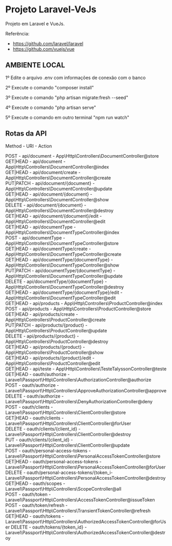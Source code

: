 
# Projeto Laravel-VeJs

Projeto em Laravel e VueJs.

Referência: 
- https://github.com/laravel/laravel
- https://github.com/vuejs/vue

## AMBIENTE LOCAL

1º Edite o arquivo .env com informações de conexão com o banco

2º Execute o comando "composer install"

3º Execute o comando "php artisan migrate:fresh --seed"

4º Execute o comando "php artisan serve"

5º Execute o comando em outro terminal "npm run watch"

## Rotas da API

Method    - URI                                  - Action 

POST      - api/document                         - App\Http\Controllers\DocumentController@store                            
GET|HEAD  - api/document                         - App\Http\Controllers\DocumentController@index                            
GET|HEAD  - api/document/create                  - App\Http\Controllers\DocumentController@create                           
PUT|PATCH - api/document/{document}              - App\Http\Controllers\DocumentController@update                           
GET|HEAD  - api/document/{document}              - App\Http\Controllers\DocumentController@show                             
DELETE    - api/document/{document}              - App\Http\Controllers\DocumentController@destroy                          
GET|HEAD  - api/document/{document}/edit         - App\Http\Controllers\DocumentController@edit                             
GET|HEAD  - api/documentType                     - App\Http\Controllers\DocumentTypeController@index                        
POST      - api/documentType                     - App\Http\Controllers\DocumentTypeController@store                        
GET|HEAD  - api/documentType/create              - App\Http\Controllers\DocumentTypeController@create                       
GET|HEAD  - api/documentType/{documentType}      - App\Http\Controllers\DocumentTypeController@show                         
PUT|PATCH - api/documentType/{documentType}      - App\Http\Controllers\DocumentTypeController@update                       
DELETE    - api/documentType/{documentType}      - App\Http\Controllers\DocumentTypeController@destroy                      
GET|HEAD  - api/documentType/{documentType}/edit - App\Http\Controllers\DocumentTypeController@edit                         
GET|HEAD  - api/products                         - App\Http\Controllers\ProductController@index                             
POST      - api/products                         - App\Http\Controllers\ProductController@store                             
GET|HEAD  - api/products/create                  - App\Http\Controllers\ProductController@create                            
PUT|PATCH - api/products/{product}               - App\Http\Controllers\ProductController@update                            
DELETE    - api/products/{product}               - App\Http\Controllers\ProductController@destroy                           
GET|HEAD  - api/products/{product}               - App\Http\Controllers\ProductController@show                              
GET|HEAD  - api/products/{product}/edit          - App\Http\Controllers\ProductController@edit                              
GET|HEAD  - api/teste                            - App\Http\Controllers\TesteTalyssonController@teste                       
GET|HEAD  - oauth/authorize                      - Laravel\Passport\Http\Controllers\AuthorizationController@authorize      
POST      - oauth/authorize                      - Laravel\Passport\Http\Controllers\ApproveAuthorizationController@approve 
DELETE    - oauth/authorize                      - Laravel\Passport\Http\Controllers\DenyAuthorizationController@deny       
POST      - oauth/clients                        - Laravel\Passport\Http\Controllers\ClientController@store                 
GET|HEAD  - oauth/clients                        - Laravel\Passport\Http\Controllers\ClientController@forUser               
DELETE    - oauth/clients/{client_id}            - Laravel\Passport\Http\Controllers\ClientController@destroy               
PUT       - oauth/clients/{client_id}            - Laravel\Passport\Http\Controllers\ClientController@update                
POST      - oauth/personal-access-tokens         - Laravel\Passport\Http\Controllers\PersonalAccessTokenController@store    
GET|HEAD  - oauth/personal-access-tokens         - Laravel\Passport\Http\Controllers\PersonalAccessTokenController@forUser  
DELETE    - oauth/personal-access-tokens/{token_i- Laravel\Passport\Http\Controllers\PersonalAccessTokenController@destroy  
GET|HEAD  - oauth/scopes                         - Laravel\Passport\Http\Controllers\ScopeController@all                    
POST      - oauth/token                          - Laravel\Passport\Http\Controllers\AccessTokenController@issueToken       
POST      - oauth/token/refresh                  - Laravel\Passport\Http\Controllers\TransientTokenController@refresh       
GET|HEAD  - oauth/tokens                         - Laravel\Passport\Http\Controllers\AuthorizedAccessTokenController@forUser
DELETE    - oauth/tokens/{token_id}              - Laravel\Passport\Http\Controllers\AuthorizedAccessTokenController@destroy
